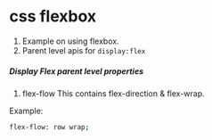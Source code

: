# css flexbox

1. Example on using flexbox.
2. Parent level apis for `display:flex`

##### Display Flex parent level properties

1. flex-flow
This contains flex-direction & flex-wrap.

Example:
```bash
flex-flow: row wrap;
```

